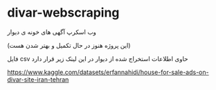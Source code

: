 # divar-webscraping
وب اسکرپ آگهی های خونه ی دیوار 

(این پروژه هنوز در حال تکمیل و بهتر شدن هست)

فایل csv حاوی اطلاعات استخراج شده از دیوار در این لینک زیر قرار دارد 


https://www.kaggle.com/datasets/erfannahidi/house-for-sale-ads-on-divar-site-iran-tehran